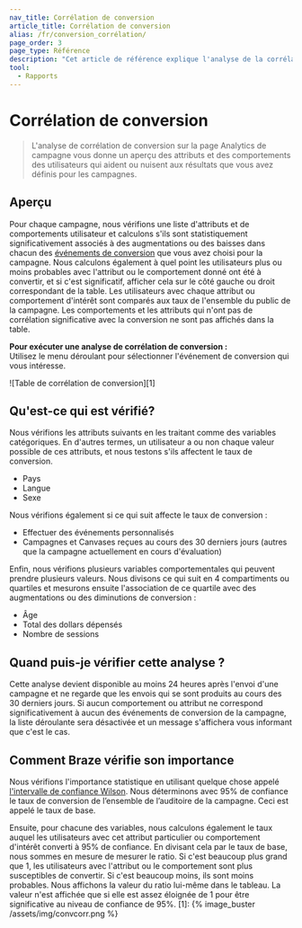 ```yaml
---
nav_title: Corrélation de conversion
article_title: Corrélation de conversion
alias: /fr/conversion_corrélation/
page_order: 3
page_type: Référence
description: "Cet article de référence explique l'analyse de la corrélation de conversion sur la page Analytiques de campagne."
tool:
  - Rapports
---
```


# Corrélation de conversion

> L'analyse de corrélation de conversion sur la page Analytics de campagne vous donne un aperçu des attributs et des comportements des utilisateurs qui aident ou nuisent aux résultats que vous avez définis pour les campagnes.

## Aperçu

Pour chaque campagne, nous vérifions une liste d'attributs et de comportements utilisateur et calculons s'ils sont statistiquement significativement associés à des augmentations ou des baisses dans chacun des [événements de conversion](https://www.braze.com/docs/user_guide/engagement_tools/campaigns/testing_and_more/conversion_events/) que vous avez choisi pour la campagne. Nous calculons également à quel point les utilisateurs plus ou moins probables avec l'attribut ou le comportement donné ont été à convertir, et si c'est significatif, afficher cela sur le côté gauche ou droit correspondant de la table. Les utilisateurs avec chaque attribut ou comportement d'intérêt sont comparés aux taux de l'ensemble du public de la campagne. Les comportements et les attributs qui n'ont pas de corrélation significative avec la conversion ne sont pas affichés dans la table.

__Pour exécuter une analyse de corrélation de conversion :__<br> Utilisez le menu déroulant pour sélectionner l'événement de conversion qui vous intéresse.

!\[Table de corrélation de conversion\]\[1\]

## Qu'est-ce qui est vérifié?

Nous vérifions les attributs suivants en les traitant comme des variables catégoriques. En d'autres termes, un utilisateur a ou non chaque valeur possible de ces attributs, et nous testons s'ils affectent le taux de conversion.

-  Pays
-  Langue
-  Sexe

Nous vérifions également si ce qui suit affecte le taux de conversion :

- Effectuer des événements personnalisés
- Campagnes et Canvases reçues au cours des 30 derniers jours (autres que la campagne actuellement en cours d'évaluation)

Enfin, nous vérifions plusieurs variables comportementales qui peuvent prendre plusieurs valeurs. Nous divisons ce qui suit en 4 compartiments ou quartiles et mesurons ensuite l'association de ce quartile avec des augmentations ou des diminutions de conversion :

- Âge
- Total des dollars dépensés
- Nombre de sessions

## Quand puis-je vérifier cette analyse ?

Cette analyse devient disponible au moins 24 heures après l'envoi d'une campagne et ne regarde que les envois qui se sont produits au cours des 30 derniers jours. Si aucun comportement ou attribut ne correspond significativement à aucun des événements de conversion de la campagne, la liste déroulante sera désactivée et un message s'affichera vous informant que c'est le cas.

## Comment Braze vérifie son importance

Nous vérifions l'importance statistique en utilisant quelque chose appelé [l'intervalle de confiance Wilson](https://en.wikipedia.org/wiki/Binomial_proportion_confidence_interval#Wilson_score_interval). Nous déterminons avec 95% de confiance le taux de conversion de l’ensemble de l’auditoire de la campagne. Ceci est appelé le taux de base.

Ensuite, pour chacune des variables, nous calculons également le taux auquel les utilisateurs avec cet attribut particulier ou comportement d'intérêt converti à 95% de confiance. En divisant cela par le taux de base, nous sommes en mesure de mesurer le ratio. Si c'est beaucoup plus grand que 1, les utilisateurs avec l'attribut ou le comportement sont plus susceptibles de convertir. Si c'est beaucoup moins, ils sont moins probables. Nous affichons la valeur du ratio lui-même dans le tableau. La valeur n'est affichée que si elle est assez éloignée de 1 pour être significative au niveau de confiance de 95%.
[1]: {% image_buster /assets/img/convcorr.png %}
